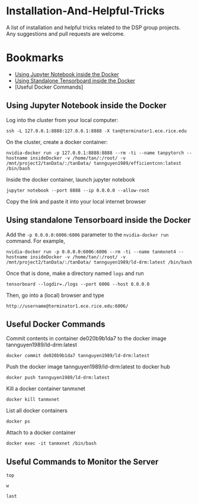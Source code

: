 # Installation-And-Helpful-Tricks
A list of installation and helpful tricks related to the DSP group projects. <br>
Any suggestions and pull requests are welcome. 

# Bookmarks
  * [Using Jupyter Notebook inside the Docker](#using-jupyter-notebook-inside-the-docker)
  * [Using Standalone Tensorboard inside the Docker](#using-standalone-tensorboard-inside-the-docker)
  * [Useful Docker Commands]
  
## Using Jupyter Notebook inside the Docker
Log into the cluster from your local computer:
```
ssh -L 127.0.0.1:8888:127.0.0.1:8888 -X tan@terminator1.ece.rice.edu
```
On the cluster, create a docker container:
```
nvidia-docker run -p 127.0.0.1:8888:8888 --rm -ti --name tanpytorch --hostname insideDocker -v /home/tan/:/root/ -v /mnt/project2/tanData/:/tanData/ tannguyen1989/efficientcnn:latest /bin/bash
```
Inside the docker container, launch jupyter notebook
```
jupyter notebook --port 8888 --ip 0.0.0.0 --allow-root
```
Copy the link and paste it into your local internet browser
  
## Using standalone Tensorboard inside the Docker
Add the `-p 0.0.0.0:6006:6006` parameter to the `nvidia-docker run` command. For example, 
```
nvidia-docker run -p 0.0.0.0:6006:6006 --rm -ti --name tanmxnet4 --hostname insideDocker -v /home/tan/:/root/ -v /mnt/project2/tanData/:/tanData/ tannguyen1989/ld-drm:latest /bin/bash
```

Once that is done, make a directory named `logs` and run 
```
tensorboard --logdir=./logs --port 6006 --host 0.0.0.0
```
Then, go into a (local) browser and type 
```
http://username@terminator1.ece.rice.edu:6006/
```

## Useful Docker Commands
Commit contents in container de020b9b1da7 to the docker image tannguyen1989/ld-drm:latest
```
docker commit de020b9b1da7 tannguyen1989/ld-drm:latest
```
Push the docker image tannguyen1989/ld-drm:latest to docker hub
```
docker push tannguyen1989/ld-drm:latest
```
Kill a docker container tanmxnet
```
docker kill tanmxnet
```
List all docker containers
```
docker ps
```
Attach to a docker container
```
docker exec -it tanmxnet /bin/bash
```


## Useful Commands to Monitor the Server
```
top
```
```
w
```
```
last
```
